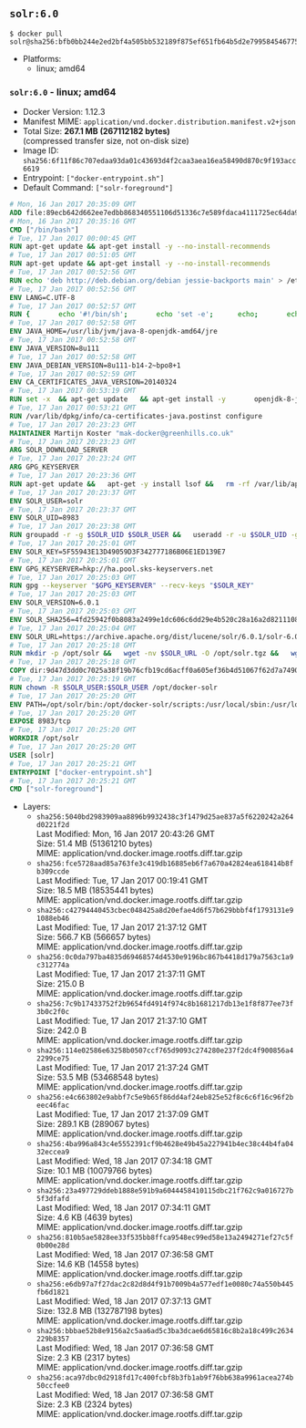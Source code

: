 ## `solr:6.0`

```console
$ docker pull solr@sha256:bfb0bb244e2ed2bf4a505bb532189f875ef651fb64b5d2e799584546775af755
```

-	Platforms:
	-	linux; amd64

### `solr:6.0` - linux; amd64

-	Docker Version: 1.12.3
-	Manifest MIME: `application/vnd.docker.distribution.manifest.v2+json`
-	Total Size: **267.1 MB (267112182 bytes)**  
	(compressed transfer size, not on-disk size)
-	Image ID: `sha256:6f11f86c707edaa93da01c43693d4f2caa3aea16ea58490d870c9f193acc6619`
-	Entrypoint: `["docker-entrypoint.sh"]`
-	Default Command: `["solr-foreground"]`

```dockerfile
# Mon, 16 Jan 2017 20:35:09 GMT
ADD file:89ecb642d662ee7edbb868340551106d51336c7e589fdaca4111725ec64da957 in / 
# Mon, 16 Jan 2017 20:35:16 GMT
CMD ["/bin/bash"]
# Tue, 17 Jan 2017 00:00:45 GMT
RUN apt-get update && apt-get install -y --no-install-recommends 		ca-certificates 		curl 		wget 	&& rm -rf /var/lib/apt/lists/*
# Tue, 17 Jan 2017 00:51:05 GMT
RUN apt-get update && apt-get install -y --no-install-recommends 		bzip2 		unzip 		xz-utils 	&& rm -rf /var/lib/apt/lists/*
# Tue, 17 Jan 2017 00:52:56 GMT
RUN echo 'deb http://deb.debian.org/debian jessie-backports main' > /etc/apt/sources.list.d/jessie-backports.list
# Tue, 17 Jan 2017 00:52:56 GMT
ENV LANG=C.UTF-8
# Tue, 17 Jan 2017 00:52:57 GMT
RUN { 		echo '#!/bin/sh'; 		echo 'set -e'; 		echo; 		echo 'dirname "$(dirname "$(readlink -f "$(which javac || which java)")")"'; 	} > /usr/local/bin/docker-java-home 	&& chmod +x /usr/local/bin/docker-java-home
# Tue, 17 Jan 2017 00:52:58 GMT
ENV JAVA_HOME=/usr/lib/jvm/java-8-openjdk-amd64/jre
# Tue, 17 Jan 2017 00:52:58 GMT
ENV JAVA_VERSION=8u111
# Tue, 17 Jan 2017 00:52:58 GMT
ENV JAVA_DEBIAN_VERSION=8u111-b14-2~bpo8+1
# Tue, 17 Jan 2017 00:52:59 GMT
ENV CA_CERTIFICATES_JAVA_VERSION=20140324
# Tue, 17 Jan 2017 00:53:19 GMT
RUN set -x 	&& apt-get update 	&& apt-get install -y 		openjdk-8-jre-headless="$JAVA_DEBIAN_VERSION" 		ca-certificates-java="$CA_CERTIFICATES_JAVA_VERSION" 	&& rm -rf /var/lib/apt/lists/* 	&& [ "$JAVA_HOME" = "$(docker-java-home)" ]
# Tue, 17 Jan 2017 00:53:21 GMT
RUN /var/lib/dpkg/info/ca-certificates-java.postinst configure
# Tue, 17 Jan 2017 20:23:23 GMT
MAINTAINER Martijn Koster "mak-docker@greenhills.co.uk"
# Tue, 17 Jan 2017 20:23:23 GMT
ARG SOLR_DOWNLOAD_SERVER
# Tue, 17 Jan 2017 20:23:24 GMT
ARG GPG_KEYSERVER
# Tue, 17 Jan 2017 20:23:36 GMT
RUN apt-get update &&   apt-get -y install lsof &&   rm -rf /var/lib/apt/lists/*
# Tue, 17 Jan 2017 20:23:37 GMT
ENV SOLR_USER=solr
# Tue, 17 Jan 2017 20:23:37 GMT
ENV SOLR_UID=8983
# Tue, 17 Jan 2017 20:23:38 GMT
RUN groupadd -r -g $SOLR_UID $SOLR_USER &&   useradd -r -u $SOLR_UID -g $SOLR_USER $SOLR_USER
# Tue, 17 Jan 2017 20:25:01 GMT
ENV SOLR_KEY=5F55943E13D49059D3F342777186B06E1ED139E7
# Tue, 17 Jan 2017 20:25:01 GMT
ENV GPG_KEYSERVER=hkp://ha.pool.sks-keyservers.net
# Tue, 17 Jan 2017 20:25:03 GMT
RUN gpg --keyserver "$GPG_KEYSERVER" --recv-keys "$SOLR_KEY"
# Tue, 17 Jan 2017 20:25:03 GMT
ENV SOLR_VERSION=6.0.1
# Tue, 17 Jan 2017 20:25:03 GMT
ENV SOLR_SHA256=4fd25942f0b8083a2499e1dc606c6dd29e4b520c28a16a2d82111088126d43af
# Tue, 17 Jan 2017 20:25:04 GMT
ENV SOLR_URL=https://archive.apache.org/dist/lucene/solr/6.0.1/solr-6.0.1.tgz
# Tue, 17 Jan 2017 20:25:18 GMT
RUN mkdir -p /opt/solr &&   wget -nv $SOLR_URL -O /opt/solr.tgz &&   wget -nv $SOLR_URL.asc -O /opt/solr.tgz.asc &&   echo "$SOLR_SHA256 */opt/solr.tgz" | sha256sum -c - &&   (>&2 ls -l /opt/solr.tgz /opt/solr.tgz.asc) &&   gpg --batch --verify /opt/solr.tgz.asc /opt/solr.tgz &&   tar -C /opt/solr --extract --file /opt/solr.tgz --strip-components=1 &&   rm /opt/solr.tgz* &&   rm -Rf /opt/solr/docs/ &&   mkdir -p /opt/solr/server/solr/lib /opt/solr/server/solr/mycores &&   sed -i -e 's/#SOLR_PORT=8983/SOLR_PORT=8983/' /opt/solr/bin/solr.in.sh &&   sed -i -e '/-Dsolr.clustering.enabled=true/ a SOLR_OPTS="$SOLR_OPTS -Dsun.net.inetaddr.ttl=60 -Dsun.net.inetaddr.negative.ttl=60"' /opt/solr/bin/solr.in.sh &&   chown -R $SOLR_USER:$SOLR_USER /opt/solr &&   mkdir /docker-entrypoint-initdb.d /opt/docker-solr/
# Tue, 17 Jan 2017 20:25:18 GMT
COPY dir:9d47d3dd0c7025a38f19b76cfb19cd6acff0a605ef36b4d51067f62d7a74908a in /opt/docker-solr/scripts 
# Tue, 17 Jan 2017 20:25:19 GMT
RUN chown -R $SOLR_USER:$SOLR_USER /opt/docker-solr
# Tue, 17 Jan 2017 20:25:20 GMT
ENV PATH=/opt/solr/bin:/opt/docker-solr/scripts:/usr/local/sbin:/usr/local/bin:/usr/sbin:/usr/bin:/sbin:/bin
# Tue, 17 Jan 2017 20:25:20 GMT
EXPOSE 8983/tcp
# Tue, 17 Jan 2017 20:25:20 GMT
WORKDIR /opt/solr
# Tue, 17 Jan 2017 20:25:20 GMT
USER [solr]
# Tue, 17 Jan 2017 20:25:21 GMT
ENTRYPOINT ["docker-entrypoint.sh"]
# Tue, 17 Jan 2017 20:25:21 GMT
CMD ["solr-foreground"]
```

-	Layers:
	-	`sha256:5040bd2983909aa8896b9932438c3f1479d25ae837a5f6220242a264d0221f2d`  
		Last Modified: Mon, 16 Jan 2017 20:43:26 GMT  
		Size: 51.4 MB (51361210 bytes)  
		MIME: application/vnd.docker.image.rootfs.diff.tar.gzip
	-	`sha256:fce5728aad85a763fe3c419db16885eb6f7a670a42824ea618414b8fb309ccde`  
		Last Modified: Tue, 17 Jan 2017 00:19:41 GMT  
		Size: 18.5 MB (18535441 bytes)  
		MIME: application/vnd.docker.image.rootfs.diff.tar.gzip
	-	`sha256:c42794440453cbec048425a8d20efae4d6f57b629bbbf4f1793131e91088eb46`  
		Last Modified: Tue, 17 Jan 2017 21:37:12 GMT  
		Size: 566.7 KB (566657 bytes)  
		MIME: application/vnd.docker.image.rootfs.diff.tar.gzip
	-	`sha256:0c0da797ba4835d69468574d4530e9196bc867b4418d179a7563c1a9c312774a`  
		Last Modified: Tue, 17 Jan 2017 21:37:11 GMT  
		Size: 215.0 B  
		MIME: application/vnd.docker.image.rootfs.diff.tar.gzip
	-	`sha256:7c9b17433752f2b9654fd4914f974c8b1681217db13e1f8f877ee73f3b0c2f0c`  
		Last Modified: Tue, 17 Jan 2017 21:37:10 GMT  
		Size: 242.0 B  
		MIME: application/vnd.docker.image.rootfs.diff.tar.gzip
	-	`sha256:114e02586e63258b0507ccf765d9093c274280e237f2dc4f900856a42299ce75`  
		Last Modified: Tue, 17 Jan 2017 21:37:24 GMT  
		Size: 53.5 MB (53468548 bytes)  
		MIME: application/vnd.docker.image.rootfs.diff.tar.gzip
	-	`sha256:e4c663802e9abbf7c5e9b65f86dd4af24eb825e52f8c6c6f16c96f2beec46fac`  
		Last Modified: Tue, 17 Jan 2017 21:37:09 GMT  
		Size: 289.1 KB (289067 bytes)  
		MIME: application/vnd.docker.image.rootfs.diff.tar.gzip
	-	`sha256:4ba996a843c4e5552391cf9b4628e49b45a227941b4ec38c44b4fa0432eccea9`  
		Last Modified: Wed, 18 Jan 2017 07:34:18 GMT  
		Size: 10.1 MB (10079766 bytes)  
		MIME: application/vnd.docker.image.rootfs.diff.tar.gzip
	-	`sha256:23a497729ddeb1888e591b9a6044458410115dbc21f762c9a016727b5f3dfafd`  
		Last Modified: Wed, 18 Jan 2017 07:34:11 GMT  
		Size: 4.6 KB (4639 bytes)  
		MIME: application/vnd.docker.image.rootfs.diff.tar.gzip
	-	`sha256:810b5ae5828ee33f535bb8ffca9548ec99ed58e13a2494271ef27c5f0b00e28d`  
		Last Modified: Wed, 18 Jan 2017 07:36:58 GMT  
		Size: 14.6 KB (14558 bytes)  
		MIME: application/vnd.docker.image.rootfs.diff.tar.gzip
	-	`sha256:e6db97a7f27dac2c82d8d4f91b7009b4a577edf1e0080c74a550b445fb6d1821`  
		Last Modified: Wed, 18 Jan 2017 07:37:13 GMT  
		Size: 132.8 MB (132787198 bytes)  
		MIME: application/vnd.docker.image.rootfs.diff.tar.gzip
	-	`sha256:bbbae52b8e9156a2c5aa6ad5c3ba3dcae6d65816c8b2a18c499c2634229b8357`  
		Last Modified: Wed, 18 Jan 2017 07:36:58 GMT  
		Size: 2.3 KB (2317 bytes)  
		MIME: application/vnd.docker.image.rootfs.diff.tar.gzip
	-	`sha256:aca97dbc0d2918fd17c400fcbf8b3fb1ab9f76bb638a9961acea274b50ccfee0`  
		Last Modified: Wed, 18 Jan 2017 07:36:58 GMT  
		Size: 2.3 KB (2324 bytes)  
		MIME: application/vnd.docker.image.rootfs.diff.tar.gzip
